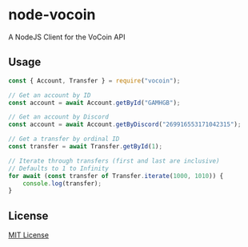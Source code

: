# node-vocoin

A NodeJS Client for the VoCoin API

## Usage

```js
const { Account, Transfer } = require("vocoin");

// Get an account by ID
const account = await Account.getById("GAMHGB");

// Get an account by Discord
const account = await Account.getByDiscord("269916553171042315");

// Get a transfer by ordinal ID
const transfer = await Transfer.getById(1);

// Iterate through transfers (first and last are inclusive)
// Defaults to 1 to Infinity
for await (const transfer of Transfer.iterate(1000, 1010)) {
    console.log(transfer);
}
```

## License
[MIT License](./LICENSE)